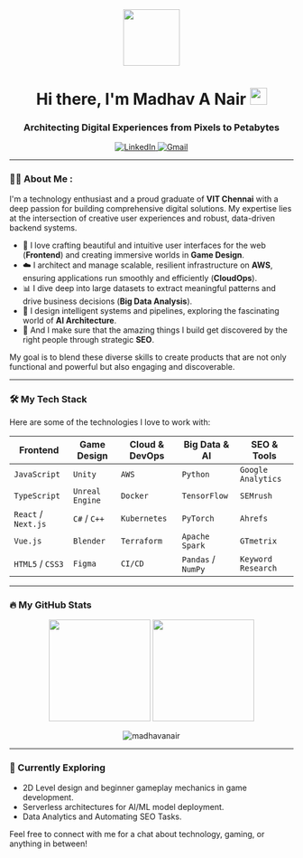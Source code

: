 <div id="header" align="center">
  <img src="https://media.giphy.com/media/M9gbBd9nbDrOTu1Mqx/giphy.gif" width="100"/>
  <h1>
    Hi there, I'm Madhav A Nair 
    <img src="https://media.giphy.com/media/hvRJCLFzcasrR4ia7z/giphy.gif" width="30px"/>
  </h1>
  <h3>
    Architecting Digital Experiences from Pixels to Petabytes
  </h3>
</div>

<div align="center">
  <a href="https://www.linkedin.com/in/madhav-a-nair-6a7684220/">
    <img src="https://img.shields.io/badge/LinkedIn-0077B5?style=for-the-badge&logo=linkedin&logoColor=white" alt="LinkedIn"/>
  </a>
  <a href="madhavanair18@gmail.com">
    <img src="https://img.shields.io/badge/Gmail-D14836?style=for-the-badge&logo=gmail&logoColor=white" alt="Gmail"/>
  </a>
</div>

---

### 👨‍💻 About Me :

I'm a technology enthusiast and a proud graduate of **VIT Chennai** with a deep passion for building comprehensive digital solutions. My expertise lies at the intersection of creative user experiences and robust, data-driven backend systems.

- 🎨 I love crafting beautiful and intuitive user interfaces for the web (**Frontend**) and creating immersive worlds in **Game Design**.
- ☁️ I architect and manage scalable, resilient infrastructure on **AWS**, ensuring applications run smoothly and efficiently (**CloudOps**).
- 📊 I dive deep into large datasets to extract meaningful patterns and drive business decisions (**Big Data Analysis**).
- 🧠 I design intelligent systems and pipelines, exploring the fascinating world of **AI Architecture**.
- 🚀 And I make sure that the amazing things I build get discovered by the right people through strategic **SEO**.

My goal is to blend these diverse skills to create products that are not only functional and powerful but also engaging and discoverable.

---

### 🛠️ My Tech Stack

Here are some of the technologies I love to work with:

| Frontend          | Game Design       | Cloud & DevOps      | Big Data & AI       | SEO & Tools         |
|-------------------|-------------------|---------------------|---------------------|---------------------|
| `JavaScript`      | `Unity`           | `AWS`               | `Python`            | `Google Analytics`  |
| `TypeScript`      | `Unreal Engine`   | `Docker`            | `TensorFlow`        | `SEMrush`           |
| `React` / `Next.js` | `C#` / `C++`      | `Kubernetes`        | `PyTorch`           | `Ahrefs`            |
| `Vue.js`          | `Blender`         | `Terraform`         | `Apache Spark`      | `GTmetrix`          |
| `HTML5` / `CSS3`  | `Figma`           | `CI/CD`             | `Pandas` / `NumPy`  | `Keyword Research`  |

---

### 🔥 My GitHub Stats

<p align="center">
  <img height="180em" src="https://github-readme-stats.vercel.app/api?username=madhavanair&show_icons=true&theme=tokyonight&include_all_commits=true&count_private=true"/>
  <img height="180em" src="https://github-readme-stats.vercel.app/api/top-langs/?username=madhavanair&layout=compact&langs_count=8&theme=tokyonight"/>
</p>
<p align="center">
  <img align="center" src="https://github-readme-streak-stats.herokuapp.com/?user=madhavanair&theme=tokyonight" alt="madhavanair" />
</p>

---

### 🌱 Currently Exploring

- 2D Level design and beginner gameplay mechanics in game development.
- Serverless architectures for AI/ML model deployment.
- Data Analytics and Automating SEO Tasks.

Feel free to connect with me for a chat about technology, gaming, or anything in between! 
